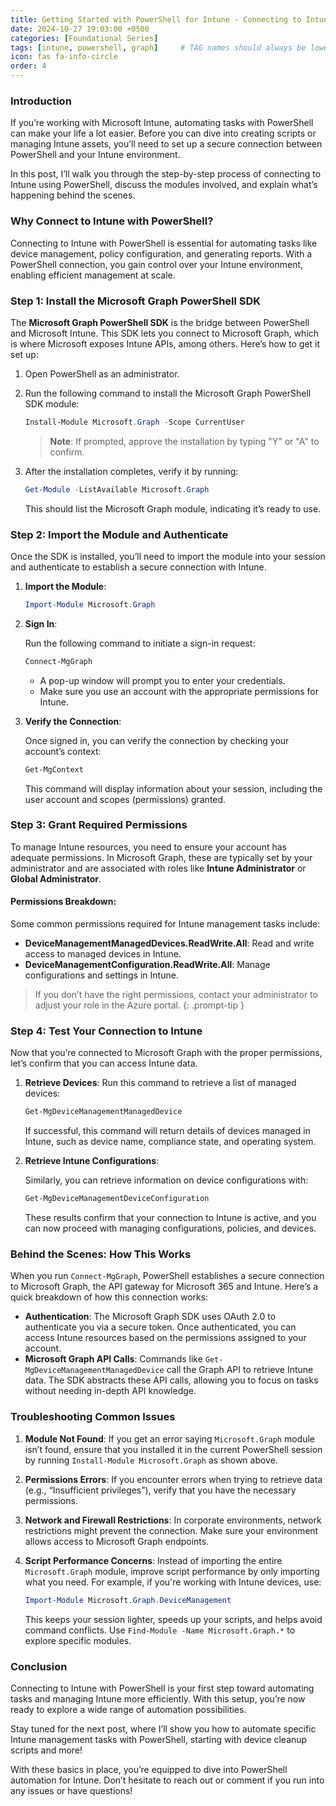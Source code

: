 ```yaml
---
title: Getting Started with PowerShell for Intune - Connecting to Intune
date: 2024-10-27 19:03:00 +0500
categories: [Foundational Series]
tags: [intune, powershell, graph]     # TAG names should always be lowercase
icon: fas fa-info-circle
order: 4
---
```


### Introduction

If you’re working with Microsoft Intune, automating tasks with PowerShell can make your life a lot easier. Before you can dive into creating scripts or managing Intune assets, you’ll need to set up a secure connection between PowerShell and your Intune environment. 

In this post, I’ll walk you through the step-by-step process of connecting to Intune using PowerShell, discuss the modules involved, and explain what’s happening behind the scenes.

### Why Connect to Intune with PowerShell?

Connecting to Intune with PowerShell is essential for automating tasks like device management, policy configuration, and generating reports. With a PowerShell connection, you gain control over your Intune environment, enabling efficient management at scale.

### Step 1: Install the Microsoft Graph PowerShell SDK

The **Microsoft Graph PowerShell SDK** is the bridge between PowerShell and Microsoft Intune. This SDK lets you connect to Microsoft Graph, which is where Microsoft exposes Intune APIs, among others. Here’s how to get it set up:

1. Open PowerShell as an administrator.
2. Run the following command to install the Microsoft Graph PowerShell SDK module:

   ```powershell
   Install-Module Microsoft.Graph -Scope CurrentUser
   ```

   > **Note**: If prompted, approve the installation by typing "Y" or "A" to confirm.

3. After the installation completes, verify it by running:

   ```powershell
   Get-Module -ListAvailable Microsoft.Graph
   ```

   This should list the Microsoft Graph module, indicating it’s ready to use.

### Step 2: Import the Module and Authenticate

Once the SDK is installed, you’ll need to import the module into your session and authenticate to establish a secure connection with Intune.

1. **Import the Module**:

   ```powershell
   Import-Module Microsoft.Graph
   ```

2. **Sign In**:

   Run the following command to initiate a sign-in request:

   ```powershell
   Connect-MgGraph
   ```

   - A pop-up window will prompt you to enter your credentials.
   - Make sure you use an account with the appropriate permissions for Intune.

3. **Verify the Connection**:

   Once signed in, you can verify the connection by checking your account’s context:

   ```powershell
   Get-MgContext
   ```

   This command will display information about your session, including the user account and scopes (permissions) granted.

### Step 3: Grant Required Permissions

To manage Intune resources, you need to ensure your account has adequate permissions. In Microsoft Graph, these are typically set by your administrator and are associated with roles like **Intune Administrator** or **Global Administrator**.

#### Permissions Breakdown:

Some common permissions required for Intune management tasks include:

- **DeviceManagementManagedDevices.ReadWrite.All**: Read and write access to managed devices in Intune.
- **DeviceManagementConfiguration.ReadWrite.All**: Manage configurations and settings in Intune.

> If you don’t have the right permissions, contact your administrator to adjust your role in the Azure portal.
{: .prompt-tip }

### Step 4: Test Your Connection to Intune

Now that you’re connected to Microsoft Graph with the proper permissions, let’s confirm that you can access Intune data.

1. **Retrieve Devices**: Run this command to retrieve a list of managed devices:

   ```powershell
   Get-MgDeviceManagementManagedDevice
   ```

   If successful, this command will return details of devices managed in Intune, such as device name, compliance state, and operating system.

2. **Retrieve Intune Configurations**:

   Similarly, you can retrieve information on device configurations with:

   ```powershell
   Get-MgDeviceManagementDeviceConfiguration
   ```

   These results confirm that your connection to Intune is active, and you can now proceed with managing configurations, policies, and devices.

### Behind the Scenes: How This Works

When you run `Connect-MgGraph`, PowerShell establishes a secure connection to Microsoft Graph, the API gateway for Microsoft 365 and Intune. Here’s a quick breakdown of how this connection works:

- **Authentication**: The Microsoft Graph SDK uses OAuth 2.0 to authenticate you via a secure token. Once authenticated, you can access Intune resources based on the permissions assigned to your account.
- **Microsoft Graph API Calls**: Commands like `Get-MgDeviceManagementManagedDevice` call the Graph API to retrieve Intune data. The SDK abstracts these API calls, allowing you to focus on tasks without needing in-depth API knowledge.

### Troubleshooting Common Issues

1. **Module Not Found**: If you get an error saying `Microsoft.Graph` module isn’t found, ensure that you installed it in the current PowerShell session by running `Install-Module Microsoft.Graph` as shown above.

2. **Permissions Errors**: If you encounter errors when trying to retrieve data (e.g., “Insufficient privileges”), verify that you have the necessary permissions.

3. **Network and Firewall Restrictions**: In corporate environments, network restrictions might prevent the connection. Make sure your environment allows access to Microsoft Graph endpoints.

4. **Script Performance Concerns**: Instead of importing the entire `Microsoft.Graph` module, improve script performance by only importing what you need. For example, if you're working with Intune devices, use:

   ```powershell
   Import-Module Microsoft.Graph.DeviceManagement
   ```

   This keeps your session lighter, speeds up your scripts, and helps avoid command conflicts. Use `Find-Module -Name Microsoft.Graph.*` to explore specific modules.



### Conclusion

Connecting to Intune with PowerShell is your first step toward automating tasks and managing Intune more efficiently. With this setup, you’re now ready to explore a wide range of automation possibilities.

Stay tuned for the next post, where I’ll show you how to automate specific Intune management tasks with PowerShell, starting with device cleanup scripts and more!

With these basics in place, you’re equipped to dive into PowerShell automation for Intune. Don’t hesitate to reach out or comment if you run into any issues or have questions!

